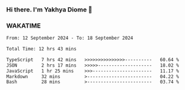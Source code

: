### Hi there. I'm Yakhya Diome 👋

### WAKATIME
<!--START_SECTION:waka-->

```txt
From: 12 September 2024 - To: 18 September 2024

Total Time: 12 hrs 43 mins

TypeScript   7 hrs 42 mins   >>>>>>>>>>>>>>>----------   60.64 %
JSON         2 hrs 17 mins   >>>>>--------------------   18.02 %
JavaScript   1 hr 25 mins    >>>----------------------   11.17 %
Markdown     32 mins         >------------------------   04.22 %
Bash         28 mins         >------------------------   03.74 %
```

<!--END_SECTION:waka-->
